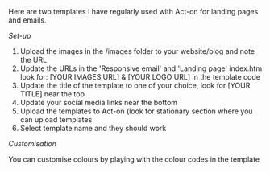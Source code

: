 Here are two templates I have regularly used with Act-on for landing pages and emails.

*Set-up*

1. Upload the images in the /images folder to your website/blog and note the URL
2. Update the URLs in the 'Responsive email' and 'Landing page' index.htm look for: [YOUR IMAGES URL] & [YOUR LOGO URL] in the template code
3. Update the title of the template to one of your choice, look for [YOUR TITLE] near the top
4. Update your social media links near the bottom
5. Upload the templates to Act-on (look for stationary section where you can upload templates
6. Select template name and they should work

*Customisation*

You can customise colours by playing with the colour codes in the template
